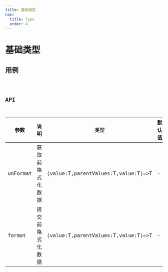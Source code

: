 ```yaml
---
title: 基础类型
nav:
  title: Type
  order: 4
---
```


# 基础类型

## 用例

<code src="./demo/index.tsx" />

## API

| 参数     | 说明             | 类型                                | 默认值 |
| -------- | ---------------- | ----------------------------------- | ------ |
| unFormat | 获取前格式化数据 | (value:T,parentValues:T,value:T)=>T | -      |
| format   | 提交前格式化数据 | (value:T,parentValues:T,value:T)=>T | -      |
